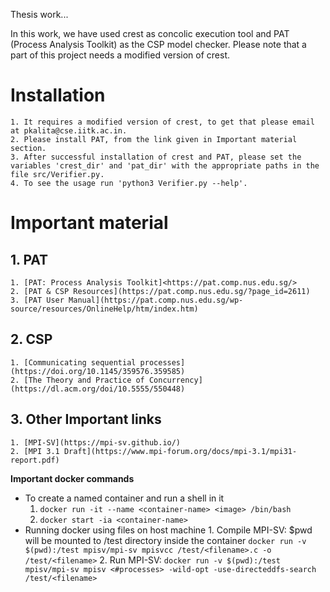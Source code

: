 Thesis work...

In this work, we have used crest as concolic execution tool and PAT (Process Analysis Toolkit) as the CSP model checker. Please note that a part of this project needs a modified version of crest.

# Installation
	1. It requires a modified version of crest, to get that please email at pkalita@cse.iitk.ac.in.
	2. Please install PAT, from the link given in Important material section.
	3. After successful installation of crest and PAT, please set the variables 'crest_dir' and 'pat_dir' with the appropriate paths in the file src/Verifier.py.
	4. To see the usage run 'python3 Verifier.py --help'.

# Important material
## 1. PAT
	1. [PAT: Process Analysis Toolkit]<https://pat.comp.nus.edu.sg/>
	2. [PAT & CSP Resources](https://pat.comp.nus.edu.sg/?page_id=2611)
	3. [PAT User Manual](https://pat.comp.nus.edu.sg/wp-source/resources/OnlineHelp/htm/index.htm)
## 2. CSP
	1. [Communicating sequential processes](https://doi.org/10.1145/359576.359585)
	2. [The Theory and Practice of Concurrency](https://dl.acm.org/doi/10.5555/550448)
## 3. Other Important links
	1. [MPI-SV](https://mpi-sv.github.io/)
	2. [MPI 3.1 Draft](https://www.mpi-forum.org/docs/mpi-3.1/mpi31-report.pdf)

**Important docker commands**
* To create a named container and run a shell in it
	1. `docker run -it --name <container-name> <image> /bin/bash`
	2. `docker start -ia <container-name>`
* Running docker using files on host machine
		1. Compile MPI-SV:  $pwd will be mounted to /test directory inside the container
			`docker run -v $(pwd):/test mpisv/mpi-sv mpisvcc /test/<filename>.c -o /test/<filename>`
		2. Run MPI-SV: `docker run -v $(pwd):/test mpisv/mpi-sv mpisv <#processes> -wild-opt -use-directeddfs-search /test/<filename>`




